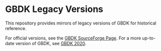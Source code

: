 # GBDK Legacy Versions

This repository provides mirrors of legacy versions of GBDK for historical reference.

For official versions, see the [GBDK SourceForge Page](https://sourceforge.net/projects/gbdk/).
For a more up-to-date version of GBDK, see [GBDK 2020](https://github.com/gbdk-2020/gbdk-2020).

